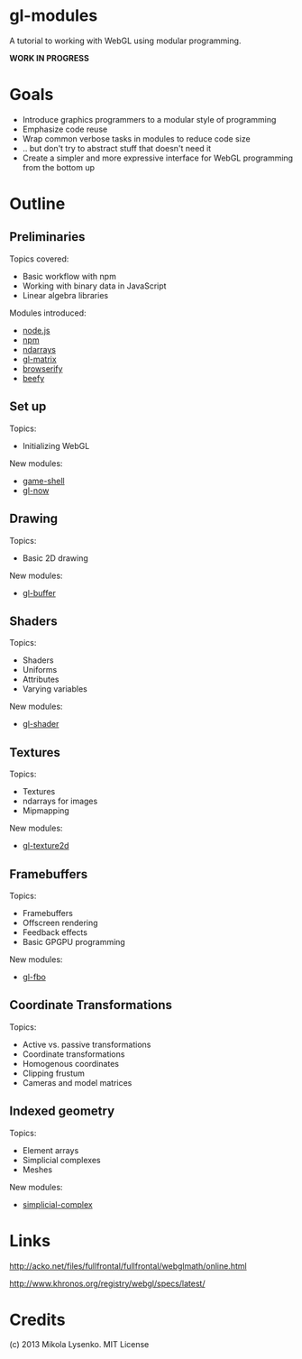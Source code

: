gl-modules
==========
A tutorial to working with WebGL using modular programming.

**WORK IN PROGRESS**


# Goals

* Introduce graphics programmers to a modular style of programming
* Emphasize code reuse
* Wrap common verbose tasks in modules to reduce code size
* .. but don't try to abstract stuff that doesn't need it
* Create a simpler and more expressive interface for WebGL programming from the bottom up

# Outline

## Preliminaries

Topics covered:

* Basic workflow with npm
* Working with binary data in JavaScript
* Linear algebra libraries

Modules introduced:

* [node.js](http://nodejs.org/)
* [npm](https://npmjs.org/)
* [ndarrays](https://github.com/mikolalysenko/ndarray)
* [gl-matrix](https://github.com/toji/gl-matrix)
* [browserify](https://github.com/substack/node-browserify)
* [beefy](https://github.com/chrisdickinson/beefy)

## Set up

Topics:

* Initializing WebGL

New modules:

* [game-shell](https://github.com/mikolalysenko/game-shell)
* [gl-now](https://github.com/mikolalysenko/gl-now)

## Drawing

Topics:

* Basic 2D drawing

New modules:

* [gl-buffer](https://github.com/mikolalysenko/gl-buffer)

## Shaders

Topics:

* Shaders
* Uniforms
* Attributes
* Varying variables

New modules:

* [gl-shader](https://github.com/mikolalysenko/gl-shader)

## Textures

Topics:

* Textures
* ndarrays for images
* Mipmapping

New modules:

* [gl-texture2d](https://github.com/mikolalysenko/gl-texture2d)

## Framebuffers

Topics:

* Framebuffers
* Offscreen rendering
* Feedback effects
* Basic GPGPU programming

New modules:

* [gl-fbo](https://github.com/mikolalysenko/gl-fbo)


## Coordinate Transformations

Topics:

* Active vs. passive transformations
* Coordinate transformations
* Homogenous coordinates
* Clipping frustum
* Cameras and model matrices


## Indexed geometry

Topics:

* Element arrays
* Simplicial complexes
* Meshes

New modules:

* [simplicial-complex](https://github.com/mikolalysenko/simplicial-complex)

# Links

http://acko.net/files/fullfrontal/fullfrontal/webglmath/online.html

http://www.khronos.org/registry/webgl/specs/latest/

# Credits
(c) 2013 Mikola Lysenko. MIT License